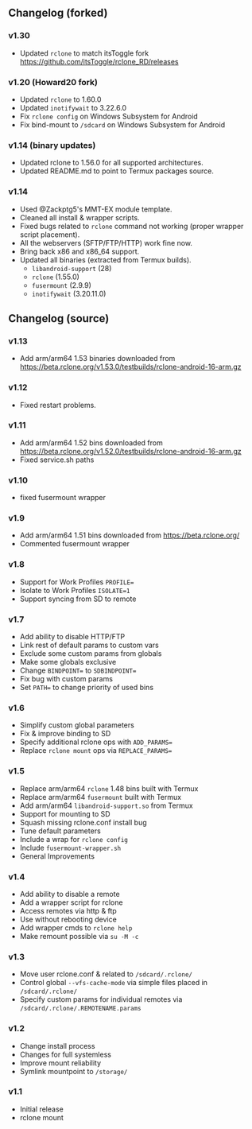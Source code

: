 ## Changelog (forked)
### v1.30
* Updated `rclone` to match itsToggle fork https://github.com/itsToggle/rclone_RD/releases


### v1.20 (Howard20 fork)
* Updated `rclone` to 1.60.0
* Updated `inotifywait` to 3.22.6.0
* Fix `rclone config` on Windows Subsystem for Android
* Fix bind-mount to `/sdcard` on Windows Subsystem for Android
### v1.14 (binary updates)
* Updated rclone to 1.56.0 for all supported architectures.
* Updated README.md to point to Termux packages source.

### v1.14
* Used @Zackptg5's MMT-EX module template.
* Cleaned all install & wrapper scripts.
* Fixed bugs related to `rclone` command not working (proper wrapper script placement).
* All the webservers (SFTP/FTP/HTTP) work fine now.
* Bring back x86 and x86_64 support.
* Updated all binaries (extracted from Termux builds).
  - `libandroid-support` (28)
  - `rclone` (1.55.0)
  - `fusermount` (2.9.9)
  - `inotifywait` (3.20.11.0)

## Changelog (source)

### v1.13
* Add arm/arm64 1.53 binaries downloaded from https://beta.rclone.org/v1.53.0/testbuilds/rclone-android-16-arm.gz

### v1.12
* Fixed restart problems.

### v1.11
* Add arm/arm64 1.52 bins downloaded from https://beta.rclone.org/v1.52.0/testbuilds/rclone-android-16-arm.gz
* Fixed service.sh paths

### v1.10
* fixed fusermount wrapper

### v1.9
* Add arm/arm64 1.51 bins downloaded from https://beta.rclone.org/
* Commented fusermount wrapper

### v1.8
* Support for Work Profiles `PROFILE=`
* Isolate to Work Profiles `ISOLATE=1`
* Support syncing from SD to remote 

### v1.7
* Add ability to disable HTTP/FTP
* Link rest of default params to custom vars
* Exclude some custom params from globals
* Make some globals exclusive
* Change `BINDPOINT=` to `SDBINDPOINT=`
* Fix bug with custom params
* Set `PATH=` to change priority of used bins

### v1.6
* Simplify custom global parameters
* Fix & improve binding to SD
* Specify additional  rclone ops with `ADD_PARAMS=`
* Replace `rclone mount` ops via `REPLACE_PARAMS=`

### v1.5
* Replace arm/arm64  `rclone` 1.48 bins built with Termux
* Replace arm/arm64 `fusermount` built with Termux
* Add arm/arm64 `libandroid-support.so` from Termux
* Support for mounting to SD
* Squash missing rclone.conf install bug
* Tune default parameters
* Include a wrap for `rclone config`
* Include `fusermount-wrapper.sh`
* General Improvements

### v1.4
* Add ability to disable a remote 
* Add a wrapper script for rclone
* Access remotes via http & ftp
* Use without rebooting device
* Add wrapper cmds to `rclone help`
* Make remount possible via `su -M -c`

### v1.3
* Move user rclone.conf & related to `/sdcard/.rclone/`
* Control global `--vfs-cache-mode` via simple files placed in `/sdcard/.rclone/`
* Specify custom params for individual remotes via `/sdcard/.rclone/.REMOTENAME.params`

### v1.2
* Change install process
* Changes for full systemless
* Improve mount reliability
* Symlink mountpoint to `/storage/`

### v1.1
* Initial release
* rclone mount
